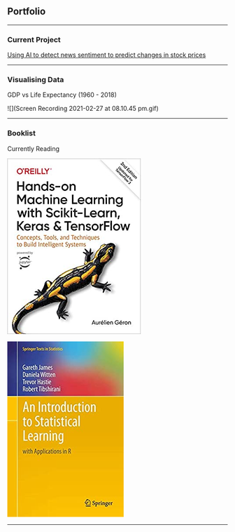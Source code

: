 ## Portfolio 

---

### Current Project

[Using AI to detect news sentiment to predict changes in stock prices](sample_page.md)





---

### Visualising Data

GDP vs Life Expectancy (1960 - 2018)

![](Screen Recording 2021-02-27 at 08.10.45 pm.gif)

---

### Booklist

Currently Reading 


![](51aqYc1QyrL._AC_SY400_.jpg)

![](41pP5+SAv-L._AC_SY400_.jpg) 



---



